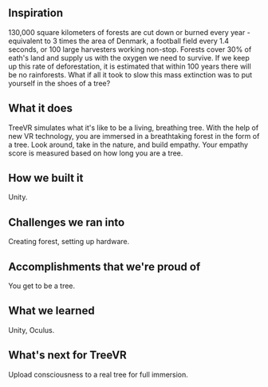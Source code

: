 ## Inspiration

130,000 square kilometers of forests are cut down or burned every year - equivalent to 3 times the area of Denmark, a football field every 1.4 seconds, or 100 large harvesters working non-stop. Forests cover 30% of eath's land and supply us with the oxygen we need to survive. If we keep up this rate of deforestation, it is estimated that within 100 years there will be no rainforests. What if all it took to slow this mass extinction was to put yourself in the shoes of a tree?

## What it does

TreeVR simulates what it's like to be a living, breathing tree. With the help of new VR technology, you are immersed in a breathtaking forest in the form of a tree. Look around, take in the nature, and build empathy. Your empathy score is measured based on how long you are a tree.

## How we built it

Unity.

## Challenges we ran into

Creating forest, setting up hardware.

## Accomplishments that we're proud of

You get to be a tree.

## What we learned

Unity, Oculus.

## What's next for TreeVR

Upload consciousness to a real tree for full immersion.